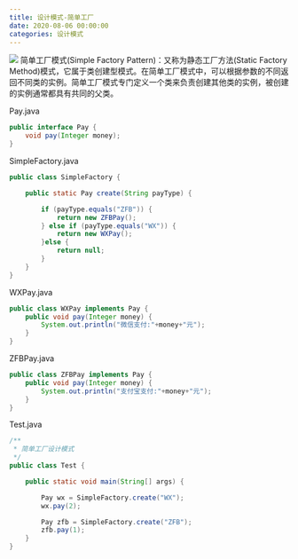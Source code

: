 ```yaml
---
title: 设计模式-简单工厂
date: 2020-08-06 00:00:00
categories: 设计模式
---
```

![](https://image.yanganlin.com/20200806024410.jpg)
简单工厂模式(Simple Factory Pattern)：又称为静态工厂方法(Static Factory Method)模式，它属于类创建型模式。在简单工厂模式中，可以根据参数的不同返回不同类的实例。简单工厂模式专门定义一个类来负责创建其他类的实例，被创建的实例通常都具有共同的父类。

<!-- more --> 
Pay.java

```java
public interface Pay {
    void pay(Integer money);
}
```

SimpleFactory.java

```java
public class SimpleFactory {

    public static Pay create(String payType) {

        if (payType.equals("ZFB")) {
            return new ZFBPay();
        } else if (payType.equals("WX")) {
            return new WXPay();
        }else {
            return null;
        }
    }
}
```

WXPay.java

```java
public class WXPay implements Pay {
    public void pay(Integer money) {
        System.out.println("微信支付:"+money+"元");
    }
}
```

ZFBPay.java

```java
public class ZFBPay implements Pay {
    public void pay(Integer money) {
        System.out.println("支付宝支付:"+money+"元");
    }
}
```

Test.java

```java
/**
 * 简单工厂设计模式
 */
public class Test {

    public static void main(String[] args) {

        Pay wx = SimpleFactory.create("WX");
        wx.pay(2);

        Pay zfb = SimpleFactory.create("ZFB");
        zfb.pay(1);
    }
}
```